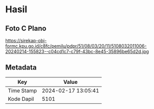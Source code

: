 # Hasil

## Foto C Plano

https://sirekap-obj-formc.kpu.go.id/c8fc/pemilu/pdpr/51/08/03/20/11/5108032011006-20240214-155823--c04cd1c7-c79f-43bc-8e45-35896be65d2d.jpg


## Metadata

| Key        | Value               |
| ---------- | ------------------- |
| Time Stamp | 2024-02-17 13:05:41 |
| Kode Dapil | 5101                |



